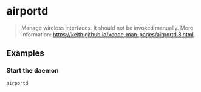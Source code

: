 # airportd

> Manage wireless interfaces. It should not be invoked manually. More information: <https://keith.github.io/xcode-man-pages/airportd.8.html>.

## Examples

### Start the daemon

```bash
airportd
```
